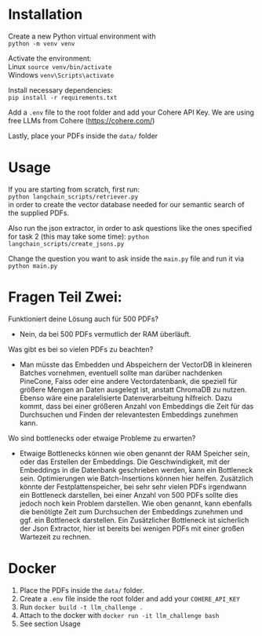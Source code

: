 # Installation

Create a new Python virtual environment with  
```python -m venv venv```

Activate the environment:  
Linux ```source venv/bin/activate```  
Windows ```venv\Scripts\activate```

Install necessary dependencies:  
```pip install -r requirements.txt```

Add a ```.env``` file to the root folder and add your Cohere API Key.
We are using free LLMs from Cohere (https://cohere.com/)

Lastly, place your PDFs inside the ```data/``` folder

# Usage

If you are starting from scratch, first run:  
```python langchain_scripts/retriever.py```  
in order to create the vector database needed for our semantic search of the supplied PDFs.

Also run the json extractor, in order to ask questions like the ones specified for task 2 (this may take some time):
```python langchain_scripts/create_jsons.py```

Change the question you want to ask inside the ```main.py``` file and run it via  
```python main.py```

# Fragen Teil Zwei:

Funktioniert deine Lösung auch für 500 PDFs?
* Nein, da bei 500 PDFs vermutlich der RAM überläuft.  

Was gibt es bei so vielen PDFs zu beachten? 
* Man müsste das Embedden und Abspeichern der VectorDB in kleineren Batches vornehmen, eventuell sollte man darüber nachdenken PineCone, Faiss oder eine andere Vectordatenbank, die speziell für größere Mengen an Daten ausgelegt ist, anstatt ChromaDB zu nutzen. Ebenso wäre eine paralelisierte Datenverarbeitung hilfreich.
Dazu kommt, dass bei einer größeren Anzahl von Embeddings die Zeit für das Durchsuchen und Finden der relevantesten Embeddings zunehmen kann.

Wo sind bottlenecks oder etwaige Probleme zu erwarten?
* Etwaige Bottlenecks können wie oben genannt der RAM Speicher sein, oder das Erstellen der Embeddings.
Die Geschwindigkeit, mit der Embeddings in die Datenbank geschrieben werden, kann ein Bottleneck sein. Optimierungen wie Batch-Insertions können hier helfen.
Zusätzlich könnte der Festplattenspeicher, bei sehr sehr vielen PDFs irgendwann ein Bottleneck darstellen, bei einer Anzahl von 500 PDFs sollte dies jedoch noch kein Problem darstellen. Wie oben genannt, kann ebenfalls die benötigte Zeit zum Durchsuchen der Embeddings zunehmen und ggf. ein Bottleneck darstellen.
Ein Zusätzlicher Bottleneck ist sicherlich der Json Extractor, hier ist bereits bei wenigen PDFs mit einer großen Wartezeit zu rechnen.
# Docker 

1. Place the PDFs inside the ```data/``` folder.
2. Create a ```.env``` file inside the root folder and add your ```COHERE_API_KEY``` 
3. Run ```docker build -t llm_challenge .```
4. Attach to the docker with ```docker run -it llm_challenge bash```
5. See section Usage 